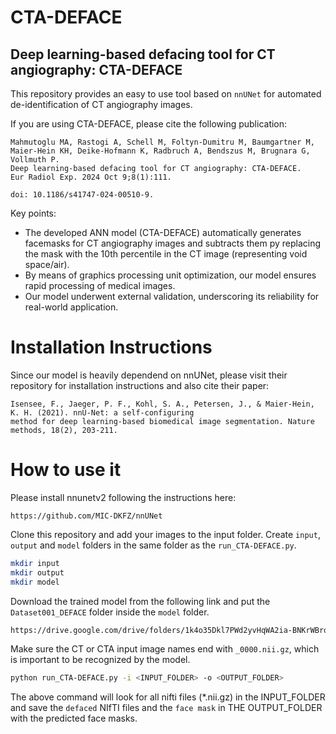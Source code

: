 # CTA-DEFACE

## Deep learning-based defacing tool for CT angiography: CTA-DEFACE


This repository provides an easy to use tool based on `nnUNet` for automated de-identification of CT angiography images. 

If you are using CTA-DEFACE, please cite the following publication:


```shell
Mahmutoglu MA, Rastogi A, Schell M, Foltyn-Dumitru M, Baumgartner M, Maier-Hein KH, Deike-Hofmann K, Radbruch A, Bendszus M, Brugnara G, Vollmuth P. 
Deep learning-based defacing tool for CT angiography: CTA-DEFACE. 
Eur Radiol Exp. 2024 Oct 9;8(1):111. 

doi: 10.1186/s41747-024-00510-9.
```


Key points:
*	The developed ANN model (CTA-DEFACE) automatically generates facemasks for CT angiography images and subtracts them py replacing the mask with the 10th percentile in the CT image (representing void space/air). 
*	By means of graphics processing unit optimization, our model ensures rapid processing of medical images.
*	Our model underwent external validation, underscoring its reliability for real-world application.


# Installation Instructions 



Since our model is heavily dependend on nnUNet, please visit their repository for installation instructions and also cite their paper:

```shell
Isensee, F., Jaeger, P. F., Kohl, S. A., Petersen, J., & Maier-Hein, K. H. (2021). nnU-Net: a self-configuring 
method for deep learning-based biomedical image segmentation. Nature methods, 18(2), 203-211.

```



# How to use it 


Please install nnunetv2 following the instructions here:

```shell
https://github.com/MIC-DKFZ/nnUNet
```

Clone this repository and add your images to the input folder. 
Create `input`, `output` and `model` folders in the same folder as the `run_CTA-DEFACE.py`.

```bash
mkdir input
mkdir output
mkdir model
```

Download the trained model from the following link and put the `Dataset001_DEFACE` folder inside the `model` folder.

```bash
https://drive.google.com/drive/folders/1k4o35Dkl7PWd2yvHqWA2ia-BNKrWBrqg?usp=sharing
```

Make sure the CT or CTA input image names end with `_0000.nii.gz`, which is important to be recognized by the model. 

```bash
python run_CTA-DEFACE.py -i <INPUT_FOLDER> -o <OUTPUT_FOLDER>
```

The above command will look for all nifti files (*.nii.gz) in the INPUT_FOLDER and save the `defaced` NIfTI files and the `face mask` in THE OUTPUT_FOLDER with the predicted face masks. 


 
 
